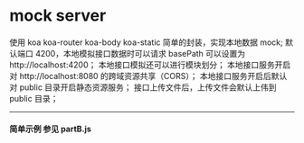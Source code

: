 # mock server

####

使用 koa koa-router koa-body koa-static 简单的封装，实现本地数据 mock;
默认端口 4200，本地模拟接口数据时可以请求 basePath 可以设置为 http://localhost:4200；
本地接口模拟还可以进行模块划分；
本地接口服务开启 对 http://localhost:8080 的跨域资源共享（CORS）；
本地接口服务开启后默认对 public 目录开启静态资源服务；
接口上传文件后，上传文件会默认上伟到 public 目录；

---

#### 简单示例 参见 partB.js
